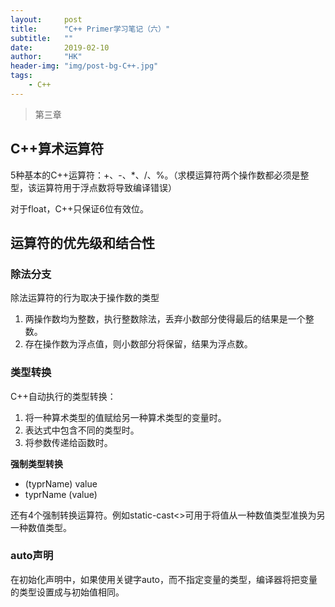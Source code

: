 ```yaml
---
layout:     post
title:      "C++ Primer学习笔记（六）"
subtitle:   ""
date:       2019-02-10
author:     "HK"
header-img: "img/post-bg-C++.jpg"
tags:
    - C++
---
```


> 第三章

## C++算术运算符

5种基本的C++运算符：+、-、*、/、%。（求模运算符两个操作数都必须是整型，该运算符用于浮点数将导致编译错误）

对于float，C++只保证6位有效位。

## 运算符的优先级和结合性

### 除法分支

除法运算符的行为取决于操作数的类型
1. 两操作数均为整数，执行整数除法，丢弃小数部分使得最后的结果是一个整数。
2. 存在操作数为浮点值，则小数部分将保留，结果为浮点数。

### 类型转换

C++自动执行的类型转换：
1. 将一种算术类型的值赋给另一种算术类型的变量时。
2. 表达式中包含不同的类型时。
3. 将参数传递给函数时。

**强制类型转换**
- (typrName) value
- typrName (value)

还有4个强制转换运算符。例如static-cast<>可用于将值从一种数值类型准换为另一种数值类型。

### auto声明

在初始化声明中，如果使用关键字auto，而不指定变量的类型，编译器将把变量的类型设置成与初始值相同。